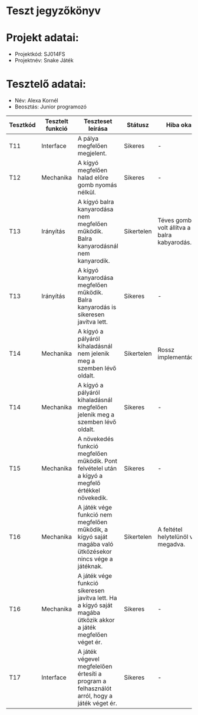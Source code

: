 # Teszt jegyzőkönyv

# Projekt adatai:
- Projektkód: SJ014FS
- Projektnév: Snake Játék

# Tesztelő adatai:
- Név: Alexa Kornél
- Beosztás: Junior programozó

| Tesztkód | Tesztelt funkció | Teszteset leírása                                                                                              | Státusz     | Hiba oka                                      | időpont           |
|----------|------------------|----------------------------------------------------------------------------------------------------------------|-------------|-----------------------------------------------|-------------------|
| T11      | Interface        | A pálya megfelően megjelent.                                                                                   | Sikeres     | -                                             | 2020.10.07. 17:35 | 
| T12      | Mechanika        | A kígyó megfelően halad előre gomb nyomás nélkül.                                                              | Sikeres     | -                                             | 2020.10.07. 17:40 |
| T13      | Irányítás        | A kígyó balra kanyarodása nem megfelően működik. Balra kanyarodásnál nem kanyarodik.                           | Sikertelen  | Téves gombra volt állítva a balra kabyarodás. | 2020.10.07. 17:44 |
| T13      | Irányítás        | A kígyó kanyarodása megfelően működik. Balra kanyarodás is sikeresen javítva lett.                             | Sikeres     | -                                             | 2020.10.07. 17:50 |
| T14      | Mechanika        | A kígyó a pályáról kihaladásnál nem jelenik meg a szemben lévő oldalt.                                         | Sikertelen  | Rossz implementáció.                          | 2020.10.07. 17:55 |
| T14      | Mechanika        | A kígyó a pályáról kihaladásnál megfelően jelenik meg a szemben lévő oldalt.                                   | Sikeres     | -                                             | 2020.10.07. 18:02 |
| T15      | Mechanika        | A növekedés funkció megfelően működik. Pont felvételel után a kígyó a megfelő értékkel növekedik.              | Sikeres     | -                                             | 2020.10.07. 18:04 |
| T16      | Mechanika        | A játék vége funkció nem megfelően működik, a kígyó saját magába való ütközésekor nincs vége a játéknak.       | Sikertelen  | A feltétel helytelünöl volt megadva.          | 2020.10.07. 18:07 |
| T16      | Mechanika        | A játék vége funkció sikeresen javítva lett. Ha a kígyó saját magába ütközik akkor a játék megfelően véget ér. | Sikeres     | -                                             | 2020.10.07. 18:15 |
| T17      | Interface        | A játék végevel megfelelően értesíti a program a felhasználót arról, hogy a játék véget ér.                    | Sikeres     | -                                             | 2020.10.07. 18:18 |